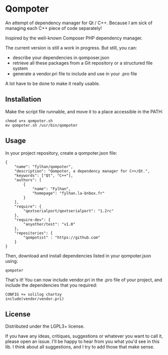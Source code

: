 Qompoter
================================

An attempt of dependency manager for Qt / C++. Because I am sick of managing each C++ piece of code separately!

Inspired by the well-known Composer PHP dependency manager.

The current version is still a work in progress. But still, you can:

* describe your dependencies in qomposer.json
* retrieve all these packages from a Git repository or a structured file system
* generate a vendor.pri file to include and use in your .pro file

A lot have to be done to make it really usable.

Installation
--------------------------------

Make the script file runnable, and move it to a place accessible in the PATH:

    chmod u+x qompoter.sh
    mv qompoter.sh /usr/bin/qompoter

Usage
--------------------------------

In your project repository, create a qompoter.json file:

	{
		"name": "fylhan/qompoter",
		"description": "Qompoter, a dependency manager for C++/Qt.",
		"keywords": ["Qt", "C++"],
		"authors": [
			{
				"name": "Fylhan",
				"homepage": "fylhan.la-bnbox.fr"
			}
		],
		"require": {
			"qextserialport/qextserialport": "1.2rc"
		},
		"require-dev": {
			"anyother/test": "v1.0"
		},
		"repositories": {
			"qompotist" : "https://github.com"
		}
	}

Then, download and install dependencies listed in your qompoter.json using:

	qompoter

That's it! You can now include vendor.pri in the .pro file of your project, and include the dependencies that you required:

    CONFIG += solilog chartxy
    include(vendor/vendor.pri)

License
--------------------------------

Distributed under the LGPL3+ license.

If you have any ideas, critiques, suggestions or whatever you want to call it, please open an issue. I'll be happy to hear from you what you'd see in this lib. I think about all suggestions, and I try to add those that make sense.

